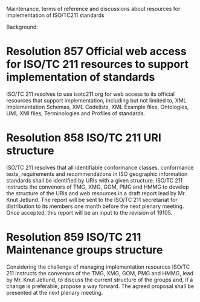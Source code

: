 Maintenance, terms of reference and discussions about resources for implementation of ISO/TC211 standards

Background:
# Resolution 857 Official web access for ISO/TC 211 resources to support implementation of standards
ISO/TC 211 resolves to use isotc211.org for web access to its official resources that support implementation, including but not limited to, XML Implementation Schemas, XML Codelists, XML Example files, Ontologies, UML XMI files, Terminologies and Profiles of standards.

# Resolution 858 ISO/TC 211 URI structure
ISO/TC 211 resolves that all identifiable conformance classes, conformance tests, requirements and recommendations in ISO geographic information standards shall be identified by URIs with a given structure.
ISO/TC 211 instructs the convenors of TMG, XMG, GOM, PMG and HMMG to develop the structure of the URIs and web resources in a draft report lead by Mr. Knut Jetlund. The report will be sent to the ISO/TC 211 secretariat for distribution to its members one month before the next plenary meeting. Once accepted, this report will be an input to the revision of 19105.

# Resolution 859 ISO/TC 211 Maintenance groups structure
Considering the challenge of managing implementation resources ISO/TC 211 instructs the convenors of the TMG, XMG, GOM, PMG and HMMG, lead by Mr. Knut Jetlund, to discuss the current structure of the groups and, if a change is preferable, propose a way forward. The agreed proposal shall be presented at the next plenary meeting.
